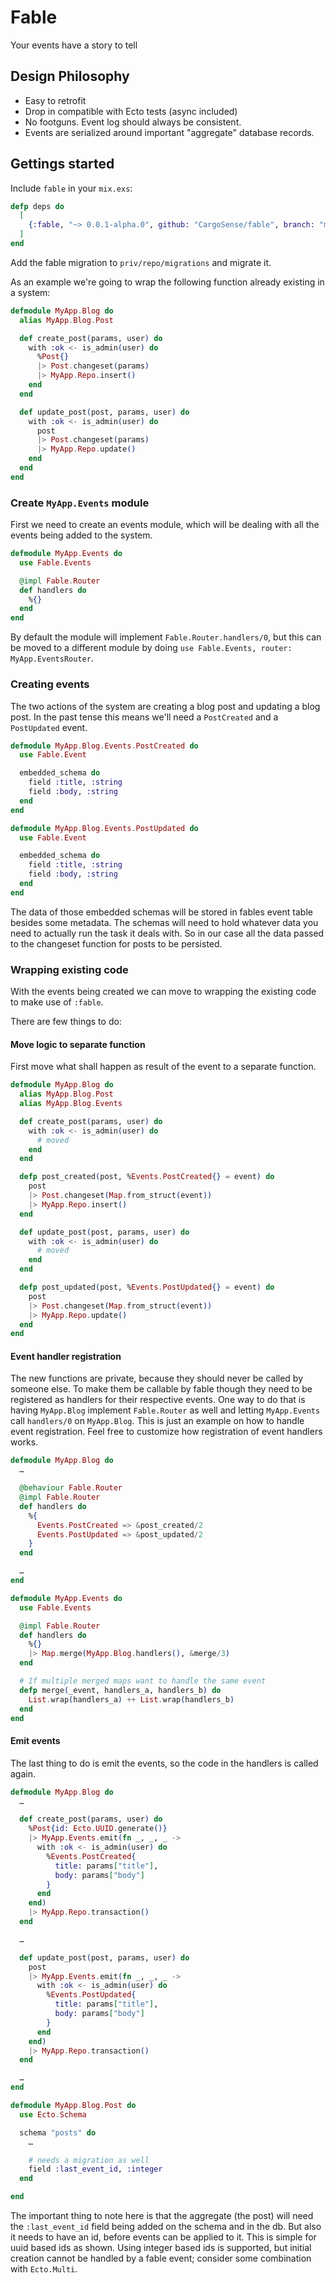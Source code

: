 # Fable

Your events have a story to tell

## Design Philosophy

- Easy to retrofit
- Drop in compatible with Ecto tests (async included)
- No footguns. Event log should always be consistent.
- Events are serialized around important "aggregate" database records.


## Gettings started

Include `fable` in your `mix.exs`:

```elixir
defp deps do
  [
    {:fable, "~> 0.0.1-alpha.0", github: "CargoSense/fable", branch: "master"}
  ]
end
```

Add the fable migration to `priv/repo/migrations` and migrate it.

As an example we're going to wrap the following function already existing in
a system:

```elixir
defmodule MyApp.Blog do
  alias MyApp.Blog.Post

  def create_post(params, user) do
    with :ok <- is_admin(user) do
      %Post{}
      |> Post.changeset(params)
      |> MyApp.Repo.insert()
    end
  end

  def update_post(post, params, user) do
    with :ok <- is_admin(user) do
      post
      |> Post.changeset(params)
      |> MyApp.Repo.update()
    end
  end
end
```

### Create `MyApp.Events` module

First we need to create an events module, which will be dealing with all the events
being added to the system.

```elixir
defmodule MyApp.Events do
  use Fable.Events

  @impl Fable.Router
  def handlers do
    %{}
  end
end
```

By default the module will implement `Fable.Router.handlers/0`, but this can
be moved to a different module by doing `use Fable.Events, router: MyApp.EventsRouter`.

### Creating events

The two actions of the system are creating a blog post and updating a blog post.
In the past tense this means we'll need a `PostCreated` and a `PostUpdated` event.

```elixir
defmodule MyApp.Blog.Events.PostCreated do
  use Fable.Event

  embedded_schema do
    field :title, :string
    field :body, :string
  end
end

defmodule MyApp.Blog.Events.PostUpdated do
  use Fable.Event

  embedded_schema do
    field :title, :string
    field :body, :string
  end
end
```

The data of those embedded schemas will be stored in fables event table besides
some metadata. The schemas will need to hold whatever data you need to actually
run the task it deals with. So in our case all the data passed to the changeset
function for posts to be persisted.

### Wrapping existing code

With the events being created we can move to wrapping the existing code to make
use of `:fable`.

There are few things to do: 

#### Move logic to separate function

First move what shall happen as result of the event to a separate function.

```elixir
defmodule MyApp.Blog do
  alias MyApp.Blog.Post
  alias MyApp.Blog.Events

  def create_post(params, user) do
    with :ok <- is_admin(user) do
      # moved
    end
  end

  defp post_created(post, %Events.PostCreated{} = event) do
    post
    |> Post.changeset(Map.from_struct(event))
    |> MyApp.Repo.insert()
  end

  def update_post(post, params, user) do
    with :ok <- is_admin(user) do
      # moved
    end
  end

  defp post_updated(post, %Events.PostUpdated{} = event) do
    post
    |> Post.changeset(Map.from_struct(event))
    |> MyApp.Repo.update()
  end
end
```

#### Event handler registration

The new functions are private, because they should never be called by someone else.
To make them be callable by fable though they need to be registered as handlers for
their respective events. One way to do that is having `MyApp.Blog` implement 
`Fable.Router` as well and letting `MyApp.Events` call `handlers/0` on `MyApp.Blog`.
This is just an example on how to handle event registration. Feel free to customize
how registration of event handlers works.

```elixir
defmodule MyApp.Blog do
  …

  @behaviour Fable.Router
  @impl Fable.Router
  def handlers do
    %{
      Events.PostCreated => &post_created/2
      Events.PostUpdated => &post_updated/2
    }
  end

  …
end

defmodule MyApp.Events do
  use Fable.Events

  @impl Fable.Router
  def handlers do
    %{}
    |> Map.merge(MyApp.Blog.handlers(), &merge/3)
  end

  # If multiple merged maps want to handle the same event
  defp merge(_event, handlers_a, handlers_b) do
    List.wrap(handlers_a) ++ List.wrap(handlers_b)
  end
end
```

#### Emit events

The last thing to do is emit the events, so the code in the handlers is called
again.

```elixir
defmodule MyApp.Blog do
  …

  def create_post(params, user) do
    %Post{id: Ecto.UUID.generate()}
    |> MyApp.Events.emit(fn _, _, _ -> 
      with :ok <- is_admin(user) do
        %Events.PostCreated{
          title: params["title"],
          body: params["body"]
        }
      end
    end)
    |> MyApp.Repo.transaction()
  end

  …

  def update_post(post, params, user) do
    post
    |> MyApp.Events.emit(fn _, _, _ -> 
      with :ok <- is_admin(user) do
        %Events.PostUpdated{
          title: params["title"],
          body: params["body"]
        }
      end
    end)
    |> MyApp.Repo.transaction()
  end

  …
end

defmodule MyApp.Blog.Post do
  use Ecto.Schema

  schema "posts" do
    …

    # needs a migration as well
    field :last_event_id, :integer
  end

end
```

The important thing to note here is that the aggregate (the post) will need the
`:last_event_id` field being added on the schema and in the db. But also it needs
to have an id, before events can be applied to it. This is simple for uuid based
ids as shown. Using integer based ids is supported, but initial creation cannot be 
handled by a fable event; consider some combination with `Ecto.Multi`.
